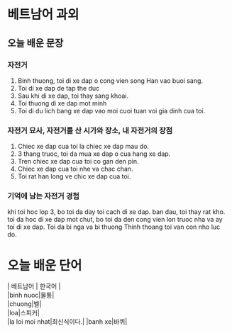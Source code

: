 # 베트남어 과외

## 오늘 배운 문장

### 자전거

1. Binh thuong, toi di xe dap o cong vien song Han vao buoi sang.
2. Toi di xe dap de tap the duc  
3. Sau khi di xe dap, toi thay sang khoai.  
4. Toi thuong di xe dap mot minh  
5. Toi di du lich bang xe dap vao moi cuoi tuan voi gia dinh cua toi.  

### 자전거 묘사, 자전거를 산 시가와 장소, 내 자전거의 장점

1. Chiec xe dap cua  toi la chiec xe dap mau do.
2. 3 thang truoc, toi da mua xe dap o cua hang xe dap.
3. Tren chiec xe dap cua toi co gan den pin.
4. Chiec xe dap cua toi nhe va chac chan.
5. Toi rat han long ve chic xe dap cua toi.

### 기억에 남는 자전거 경험

khi toi hoc lop 3, bo toi da day toi cach di xe dap.
ban dau, toi thay rat kho.
toi da hoc di xe dap mot chut, bo toi da den cong vien lon truoc nha va ay toi di xe dap.
Toi da bi nga va bi thuong
Thinh thoang toi van con nho luc do.




# 오늘 배운 단어
| 베트남어 | 한국어 |  
|binh nuoc|물통|  
|chuong|벨|  
|loa|스피커|  
|la loi moi nhat|최신식이다.|
|banh xe|바퀴|
